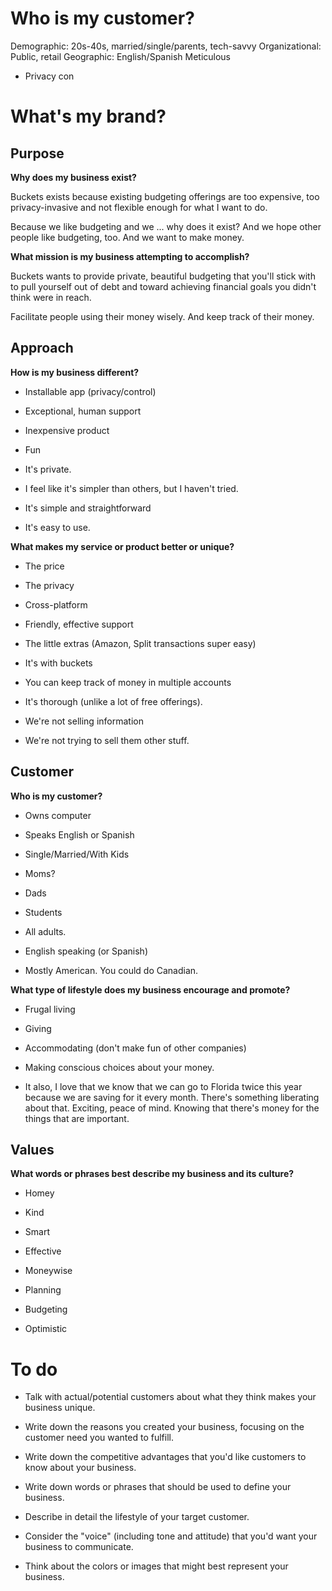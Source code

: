 
# Who is my customer?

Demographic: 20s-40s, married/single/parents, tech-savvy
Organizational: Public, retail
Geographic: English/Spanish
Meticulous
- Privacy con


# What's my brand?

## Purpose

**Why does my business exist?**

Buckets exists because existing budgeting offerings are too expensive, too privacy-invasive and not flexible enough for what I want to do.

Because we like budgeting and we ... why does it exist?  And we hope other people like budgeting, too.  And we want to make money.

**What mission is my business attempting to accomplish?**

Buckets wants to provide private, beautiful budgeting that you'll stick with to pull yourself out of debt and toward achieving financial goals you didn't think were in reach.

Facilitate people using their money wisely.  And keep track of their money.


## Approach

**How is my business different?**

- Installable app (privacy/control)
- Exceptional, human support
- Inexpensive product
- Fun

- It's private.
- I feel like it's simpler than others, but I haven't tried.
- It's simple and straightforward
- It's easy to use.


**What makes my service or product better or unique?**

- The price
- The privacy
- Cross-platform
- Friendly, effective support
- The little extras (Amazon, Split transactions super easy)

- It's with buckets
- You can keep track of money in multiple accounts
- It's thorough (unlike a lot of free offerings).
- We're not selling information
- We're not trying to sell them other stuff.

## Customer

**Who is my customer?**

- Owns computer
- Speaks English or Spanish
- Single/Married/With Kids
- Moms?
- Dads
- Students

- All adults.
- English speaking (or Spanish)
- Mostly American.  You could do Canadian.

**What type of lifestyle does my business encourage and promote?**

- Frugal living
- Giving
- Accommodating (don't make fun of other companies)

- Making conscious choices about your money.
- It also, I love that we know that we can go to Florida twice this year because we are saving for it every month.   There's something liberating about that.  Exciting, peace of mind.  Knowing that there's money for the things that are important.

## Values

**What words or phrases best describe my business and its culture?**

- Homey
- Kind
- Smart
- Effective

- Moneywise
- Planning
- Budgeting
- Optimistic


# To do

- Talk with actual/potential customers about what they think makes your business unique.

- Write down the reasons you created your business, focusing on the customer need you wanted to fulfill.

- Write down the competitive advantages that you'd like customers to know about your business.

- Write down words or phrases that should be used to define your business.

- Describe in detail the lifestyle of your target customer.

- Consider the "voice" (including tone and attitude) that you'd want your business to communicate.

- Think about the colors or images that might best represent your business.